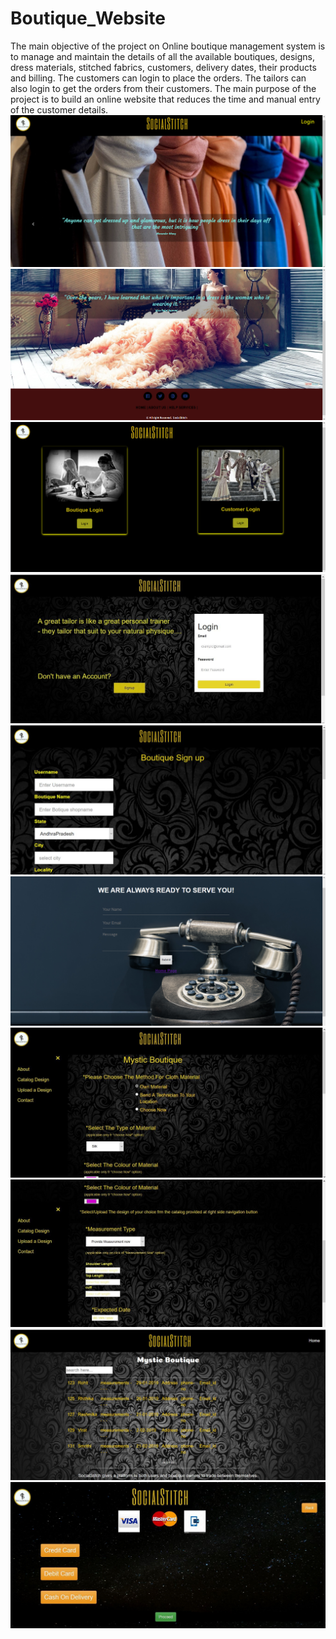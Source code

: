 # Boutique_Website
The main objective of the project on Online boutique management system is to manage and maintain the details of all the available boutiques, designs, dress materials, stitched fabrics, customers, delivery dates, their products and billing. The customers can login to place the orders. The tailors can also login to get the orders from their customers. The main purpose of the project is to build an online website that reduces the time and manual entry of the customer details.
![](Screenshot/Home_Page.png)
![](Screenshot/Home_Page1.png)
![](Screenshot/Login_Page.png)
![](Screenshot/Boutique_Login.png)
![](Screenshot/Boutique_SignUp.png)
![](Screenshot/Contact_Us.png)
![](Screenshot/Design_Catalog.png)
![](Screenshot/Design_Catalog1.png)
![](Screenshot/Stitchers.png)
![](Screenshot/Payment_Page.png)

